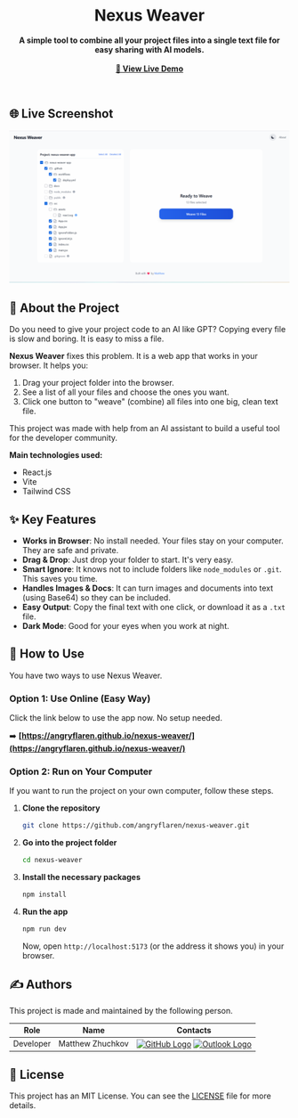 <div align="center">

# Nexus Weaver

<b>A simple tool to combine all your project files into a single text file for easy sharing with AI models.</b>
<br/><br/>
<a href="https://angryflaren.github.io/nexus-weaver/"><strong>🚀 View Live Demo</strong></a>

</div>

<br/>

## 🌐 Live Screenshot

<p align="center">
  <img src="docs/images/screenshot.png" alt="Nexus Weaver Application Screenshot" width="700"/>
</p>

## 📖 About the Project

Do you need to give your project code to an AI like GPT? Copying every file is slow and boring. It is easy to miss a file.

**Nexus Weaver** fixes this problem. It is a web app that works in your browser. It helps you:
1.  Drag your project folder into the browser.
2.  See a list of all your files and choose the ones you want.
3.  Click one button to "weave" (combine) all files into one big, clean text file.

This project was made with help from an AI assistant to build a useful tool for the developer community.

**Main technologies used:**
* React.js
* Vite
* Tailwind CSS

## ✨ Key Features

* **Works in Browser**: No install needed. Your files stay on your computer. They are safe and private.
* **Drag & Drop**: Just drop your folder to start. It's very easy.
* **Smart Ignore**: It knows not to include folders like `node_modules` or `.git`. This saves you time.
* **Handles Images & Docs**: It can turn images and documents into text (using Base64) so they can be included.
* **Easy Output**: Copy the final text with one click, or download it as a `.txt` file.
* **Dark Mode**: Good for your eyes when you work at night.

## 🚀 How to Use

You have two ways to use Nexus Weaver.

### Option 1: Use Online (Easy Way)

Click the link below to use the app now. No setup needed.

➡️ **[https://angryflaren.github.io/nexus-weaver/](https://angryflaren.github.io/nexus-weaver/)**

### Option 2: Run on Your Computer

If you want to run the project on your own computer, follow these steps.

1.  **Clone the repository**
    ```sh
    git clone https://github.com/angryflaren/nexus-weaver.git
    ```
2.  **Go into the project folder**
    ```sh
    cd nexus-weaver
    ```
3.  **Install the necessary packages**
    ```sh
    npm install
    ```
4.  **Run the app**
    ```sh
    npm run dev
    ```
    Now, open `http://localhost:5173` (or the address it shows you) in your browser.

## ✍️ Authors

This project is made and maintained by the following person.

| Role      | Name             | Contacts                                                                                                                                                                                                                                                                                                                                                                        |
| --------- | ---------------- | ------------------------------------------------------------------------------------------------------------------------------------------------------------------------------------------------------------------------------------------------------------------------------------------------------------------------------------------------------------------------------- |
| Developer | Matthew Zhuchkov | <a href="https://github.com/angryflaren" title="GitHub Profile"><img src="https://cdn.simpleicons.org/github/000000" height="28" alt="GitHub Logo" style="vertical-align:middle;"/></a> <a href="mailto:matthewzhv@outlook.com" title="Send an Email"><img src="https://cdn.simpleicons.org/microsoftoutlook/000000" height="28" alt="Outlook Logo" style="vertical-align:middle;"/></a> |


## 📜 License

This project has an MIT License. You can see the [LICENSE](LICENSE) file for more details.
